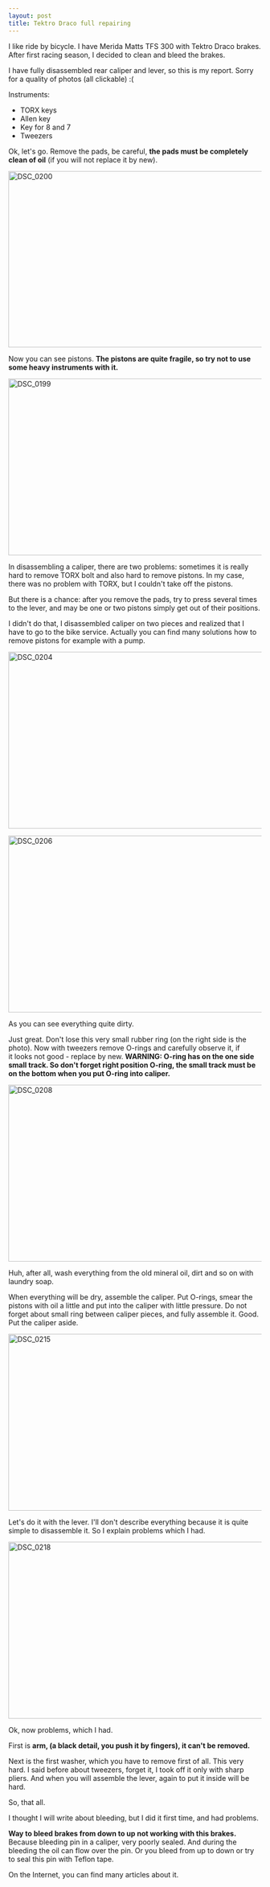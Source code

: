 ```yaml
---
layout: post
title: Tektro Draco full repairing
---
```


I like ride by bicycle. I have Merida Matts TFS 300 with Tektro Draco brakes. After first racing season, I decided to clean and bleed the brakes.

I have fully disassembled rear caliper and lever, so this is my report. Sorry for a quality of photos (all clickable) :(

Instruments:
<ul>
	<li>TORX keys</li>
	<li>Allen key</li>
	<li>Key for 8 and 7</li>
	<li>Tweezers</li>
</ul>
Ok, let's go. Remove the pads, be careful, <strong>the pads must be completely clean of oil</strong> (if you will not replace it by new).

<a href="http://blog-freekode.rhcloud.com/wp-content/uploads/2015/02/DSC_0200.jpg"><img class="alignnone  wp-image-109" src="http://blog-freekode.rhcloud.com/wp-content/uploads/2015/02/DSC_0200-1024x576.jpg" alt="DSC_0200" width="625" height="351" /></a>

Now you can see pistons. <strong>The pistons are quite fragile, so try not to use some heavy instruments with it.</strong>

<a href="http://blog-freekode.rhcloud.com/wp-content/uploads/2015/02/DSC_0199.jpg"><img class="alignnone  wp-image-108" src="http://blog-freekode.rhcloud.com/wp-content/uploads/2015/02/DSC_0199-1024x576.jpg" alt="DSC_0199" width="625" height="352" /></a>

In disassembling a caliper, there are two problems: sometimes it is really hard to remove TORX bolt and also hard to remove pistons. In my case, there was no problem with TORX, but I couldn't take off the pistons.

But there is a chance: after you remove the pads, try to press several times to the lever, and may be one or two pistons simply get out of their positions.

I didn't do that, I disassembled caliper on two pieces and realized that I have to go to the bike service. Actually you can find many solutions how to remove pistons for example with a pump.

<a href="http://blog-freekode.rhcloud.com/wp-content/uploads/2015/02/DSC_0204.jpg"><img class="alignnone size-large wp-image-111" src="http://blog-freekode.rhcloud.com/wp-content/uploads/2015/02/DSC_0204-1024x576.jpg" alt="DSC_0204" width="625" height="352" /></a>

<a href="http://blog-freekode.rhcloud.com/wp-content/uploads/2015/02/DSC_0206.jpg"><img class="alignnone size-large wp-image-112" src="http://blog-freekode.rhcloud.com/wp-content/uploads/2015/02/DSC_0206-1024x576.jpg" alt="DSC_0206" width="625" height="352" /></a>

As you can see everything quite dirty.

Just great. Don't lose this very small rubber ring (on the right side is the photo). Now with tweezers remove O-rings and carefully observe it, if it looks not good - replace by new. <strong>WARNING: O-ring has on the one side small track. So don't forget right position O-ring, the small track must be on the bottom when you put O-ring into caliper.</strong>

<a href="http://blog-freekode.rhcloud.com/wp-content/uploads/2015/02/DSC_0208.jpg"><img class="alignnone size-large wp-image-113" src="http://blog-freekode.rhcloud.com/wp-content/uploads/2015/02/DSC_0208-1024x576.jpg" alt="DSC_0208" width="625" height="352" /></a>

Huh, after all, wash everything from the old mineral oil, dirt and so on with laundry soap.

When everything will be dry, assemble the caliper. Put O-rings, smear the pistons with oil a little and put into the caliper with little pressure. Do not forget about small ring between caliper pieces, and fully assemble it. Good. Put the caliper aside.

<a href="http://blog-freekode.rhcloud.com/wp-content/uploads/2015/02/DSC_0215.jpg"><img class="alignnone size-large wp-image-115" src="http://blog-freekode.rhcloud.com/wp-content/uploads/2015/02/DSC_0215-1024x576.jpg" alt="DSC_0215" width="625" height="352" /></a>

Let's do it with the lever. I'll don't describe everything because it is quite simple to disassemble it. So I explain problems which I had.

<a href="http://blog-freekode.rhcloud.com/wp-content/uploads/2015/02/DSC_0218.jpg"><img class="alignnone size-large wp-image-116" src="http://blog-freekode.rhcloud.com/wp-content/uploads/2015/02/DSC_0218-1024x576.jpg" alt="DSC_0218" width="625" height="352" /></a>

Ok, now problems, which I had.

First is <strong>arm, (a black detail, you push it by fingers), it can't be removed.</strong>

Next is the first washer, which you have to remove first of all. This very hard. I said before about tweezers, forget it, I took off it only with sharp pliers. And when you will assemble the lever, again to put it inside will be hard.

So, that all.

I thought I will write about bleeding, but I did it first time, and had problems.

<strong>Way to bleed brakes from down to up not working with this brakes.</strong> Because bleeding pin in a caliper, very poorly sealed. And during the bleeding the oil can flow over the pin. Or you bleed from up to down or try to seal this pin with Teflon tape.

On the Internet, you can find many articles about it.
